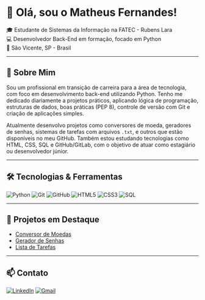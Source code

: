 # 👋 Olá, sou o Matheus Fernandes!

🎓 Estudante de Sistemas da Informação na FATEC - Rubens Lara  
💻 Desenvolvedor Back-End em formação, focado em Python  
📍 São Vicente, SP - Brasil

---

## 🚀 Sobre Mim

Sou um profissional em transição de carreira para a área de tecnologia, com foco em desenvolvimento back-end utilizando Python. Tenho me dedicado diariamente a projetos práticos, aplicando lógica de programação, estruturas de dados, boas práticas (PEP 8), controle de versão com Git e criação de aplicações simples.

Atualmente desenvolvo projetos como conversores de moeda, geradores de senhas, sistemas de tarefas com arquivos `.txt`, e outros que estão disponíveis no meu GitHub. Também estou estudando tecnologias como HTML, CSS, SQL e GitHub/GitLab, com o objetivo de atuar como estagiário ou desenvolvedor júnior.

---

## 🛠️ Tecnologias & Ferramentas

![Python](https://img.shields.io/badge/Python-3776AB?style=for-the-badge&logo=python&logoColor=white)
![Git](https://img.shields.io/badge/Git-F05032?style=for-the-badge&logo=git&logoColor=white)
![GitHub](https://img.shields.io/badge/GitHub-181717?style=for-the-badge&logo=github&logoColor=white)
![HTML5](https://img.shields.io/badge/HTML5-E34F26?style=for-the-badge&logo=html5&logoColor=white)
![CSS3](https://img.shields.io/badge/CSS3-1572B6?style=for-the-badge&logo=css3&logoColor=white)
![SQL](https://img.shields.io/badge/SQL-4479A1?style=for-the-badge&logo=postgresql&logoColor=white)

---

## 📌 Projetos em Destaque

- [Conversor de Moedas](https://github.com/MatheusSilvaConceicao/conversor-moedas)
- [Gerador de Senhas](https://github.com/MatheusSilvaConceicao/gerador-senhas)
- [Lista de Tarefas](https://github.com/MatheusSilvaConceicao/lista-tarefas)

---

## 📫 Contato

[![LinkedIn](https://img.shields.io/badge/LinkedIn-0077B5?style=for-the-badge&logo=linkedin&logoColor=white)](https://www.linkedin.com/in/matheusfernandesconceicao/)
[![Gmail](https://img.shields.io/badge/Gmail-D14836?style=for-the-badge&logo=gmail&logoColor=white)](mailto:seuemail@gmail.com)



